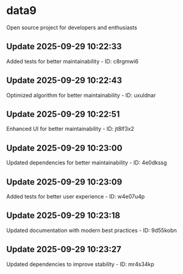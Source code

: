 # data9
Open source project for developers and enthusiasts

## Update 2025-09-29 10:22:33
Added tests for better maintainability - ID: c8rgmwi6


## Update 2025-09-29 10:22:43
Optimized algorithm for better maintainability - ID: uxuldnar


## Update 2025-09-29 10:22:51
Enhanced UI for better maintainability - ID: jt8lf3x2


## Update 2025-09-29 10:23:00
Updated dependencies for better maintainability - ID: 4e0dkssg


## Update 2025-09-29 10:23:09
Added tests for better user experience - ID: w4e07u4p


## Update 2025-09-29 10:23:18
Updated documentation with modern best practices - ID: 9d55kobn


## Update 2025-09-29 10:23:27
Updated dependencies to improve stability - ID: mr4s34kp

